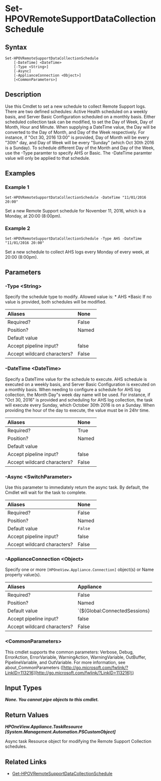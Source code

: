 ﻿---
description: Modify Remote Support Schedule settings on an appliance.
---

# Set-HPOVRemoteSupportDataCollectionSchedule

## Syntax

```text
Set-HPOVRemoteSupportDataCollectionSchedule
    [-DateTime] <DateTime>
    [-Type <String>]
    [-Async]
    [-ApplianceConnection <Object>]
    [<CommonParameters>]
```

## Description

Use this Cmdlet to set a new schedule to collect Remote Support logs.  There are two defined schedules: Active Health scheduled on a weekly basis, and Server Basic Configuration scheduled on a monthly basis.  Either scheduled collection task can be modified, to set the Day of Week, Day of Month, Hour and Minute.
When supplying a DateTime value, the Day will be converted to the Day of Month, and Day of the Week respectively.  For instance, if "Oct 30, 2016 13:00" is provided, Day of Month will be every "30th" day, and Day of Week will be every "Sunday" (which Oct 30th 2016 is a Sunday).
To schedule different Day of the Month and Day of the Week, use the -Type paramter to specify AHS or Basic.  The -DateTime paramter value will only be applied to that schedule. 

## Examples

###  Example 1 

```text
Set-HPOVRemoteSupportDataCollectionSchedule -DateTime "11/01/2016 20:00"

```

Set a new Remote Support schedule for November 11, 2016, which is a Monday, at 20:00 (8:00pm).

###  Example 2 

```text
Set-HPOVRemoteSupportDataCollectionSchedule -Type AHS -DateTime "11/01/2016 20:00"

```

Set a new schedule to collect AHS logs every Monday of every week, at 20:00 (8:00pm).

## Parameters

### -Type &lt;String&gt;

Specify the schedule type to modify.  Allowed value is:
    * AHS
    *Basic
If no value is provided, both schedules will be modified.

| Aliases | None |
| :--- | :--- |
| Required? | False |
| Position? | Named |
| Default value |  |
| Accept pipeline input? | false |
| Accept wildcard characters? | False |

### -DateTime &lt;DateTime&gt;

Specify a DateTime value for the schedule to execute.  AHS schedule is executed on a weekly basis, and Server Basic Configuration is executed on a monthly basis.  When needing to configure a schedule for AHS log collection, the Month Day"s week day name will be used.  For instance, if "Oct 30, 2016" is provided and scheduling for AHS log collection, the task will execute every Sunday, which October 30th 2016 is on a Sunday.  When providing the hour of the day to execute, the value must be in 24hr time.

| Aliases | None |
| :--- | :--- |
| Required? | True |
| Position? | Named |
| Default value |  |
| Accept pipeline input? | false |
| Accept wildcard characters? | False |

### -Async &lt;SwitchParameter&gt;

Use this parameter to immediately return the async task.  By default, the Cmdlet will wait for the task to complete.

| Aliases | None |
| :--- | :--- |
| Required? | False |
| Position? | Named |
| Default value | `False` |
| Accept pipeline input? | false |
| Accept wildcard characters? | False |

### -ApplianceConnection &lt;Object&gt;

Specify one or more `[HPOneView.Appliance.Connection]` object(s) or Name property value(s).

| Aliases | Appliance |
| :--- | :--- |
| Required? | False |
| Position? | Named |
| Default value | `(${Global:ConnectedSessions} | ? Default)` |
| Accept pipeline input? | false |
| Accept wildcard characters? | False |

### &lt;CommonParameters&gt;

This cmdlet supports the common parameters: Verbose, Debug, ErrorAction, ErrorVariable, WarningAction, WarningVariable, OutBuffer, PipelineVariable, and OutVariable. For more information, see about\_CommonParameters \([http://go.microsoft.com/fwlink/?LinkID=113216](http://go.microsoft.com/fwlink/?LinkID=113216)\)

## Input Types

_**None.  You cannot pipe objects to this cmdlet.**_

## Return Values

_**HPOneView.Appliance.TaskResource [System.Management.Automation.PSCustomObject]**_

Async task Resource object for modifying the Remote Support Collection schedules.

## Related Links

* [Get-HPOVRemoteSupportDataCollectionSchedule](get-hpovremotesupportdatacollectionschedule.md)

